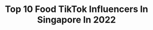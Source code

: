 ---
title: Top 10 Food TikTok Influencers In Singapore In 2022
description: >-
  Find top food TikTok influencers in Singapore in 2022. Most popular hashtags: #fyp #food #foryou #tiktoksg.
platform: TikTok
hits: 31
text_top: Identify the best TikTok profiles on inBeat.
text_bottom: Our database holds 31 TikTok influencers like this in Singapore for you to collaborate.
profiles:
  - username: "douglasokj"
    fullname: >-
      Douglas Ong
    bio: >-
      singaporean 🇸🇬 food / travel / comedy follow me on IG for a cookie ⬆️
    location: "Singapore"
    followers: 46500
    engagement: 690
    commentsToLikes: 0.088738
    id: ckck2dlaklrt50j231l9bs6a7
    verified: false
    hashtags: "#uniquirk, #fyp, #tiktoksg, #duet"
  - username: "fitzpatrickphyllis"
    fullname: >-
      Fitzpatrick Phyllis
    bio: >-
      Can I get 50K followers ? Food & Dessert 🍨
    location: "Singapore"
    followers: 55800
    engagement: 912
    commentsToLikes: 0.005472
    id: ckbawb1lbms3r0j23pz4r4afv
    verified: false
    hashtags: "#cake, #pink, #desifood, #chocolate"
  - username: "chiouhuey"
    fullname: >-
      Chiou Huey
    bio: >-
      CEO of expired food
    location: "Singapore"
    followers: 13400
    engagement: 361
    commentsToLikes: 0.019475
    id: ckbw5ww2qy4zv0j23khrl2ex9
    verified: false
    hashtags: "#fyp, #tiktoksg, #foryou, #foryoupage"
  - username: "eatsnapsg"
    fullname: >-
      EatSnapSG
    bio: >-
      Follow me @EatSnapSG on Instagram to follow my food journey.
    location: "Singapore"
    followers: 12800
    engagement: 314
    commentsToLikes: 0.011968
    id: ckbqs764ad49t0j23xt7ojm17
    verified: false
    hashtags: "#singapore, #sgfoodie, #hungry, #sgfood"
  - username: "zatayayummy"
    fullname: >-
      zatayayummy
    bio: >-
      Food | Recipe | Youtube | Singapore The boy that does baking videos. 😉🍰
    location: "Singapore"
    followers: 3858
    engagement: 380
    commentsToLikes: 0.007504
    id: ck9jvmlzisw6e0j78d9w56js8
    verified: false
    hashtags: "#sgfoodie, #recipe, #sgunited, #sgtiktok"
  - username: "dearalyne"
    fullname: >-
      Dear Alyne
    bio: >-
      Follow me on IG for a free unicorn 🦄 Sign up for our digital retreat👇🏼
    location: "Singapore"
    followers: 54800
    engagement: 1634
    commentsToLikes: 0.027953
    id: ckb12op70qxxx0j23kq7gu0wl
    verified: false
    hashtags: "#travel, #muslim, #climatechange, #food"
  - username: "thetouchy"
    fullname: >-
      We touch :)
    bio: >-
      We touch :)
    location: "Singapore"
    followers: 19800
    engagement: 662
    commentsToLikes: 0.116157
    id: ckcujlcy6gjrk0j23xijwf76y
    verified: false
    hashtags: "#fyp, #food, #fun, #fingers"
  - username: "upclosebaking"
    fullname: >-
      emma!
    bio: >-
      teen baker 👩🏻‍🍳 17 | singapore 💌: bakingcloseups@gmail.com
    location: "Singapore"
    followers: 52500
    engagement: 2414
    commentsToLikes: 0.014751
    id: ckb9qz9q6n8720j23n7tb279o
    verified: false
    hashtags: "#aesthetic, #breakfast, #baking, #viral"
  - username: "mothershipsg"
    fullname: >-
      Mothership.sg
    bio: >-
      The even younger people run this account. 
    location: "Singapore"
    followers: 64300
    engagement: 632
    commentsToLikes: 0.030544
    id: ckbqs759rd46u0j23h61yfc6t
    verified: true
    hashtags: "#meme, #singapore, #foodie, #foryoupage"
  - username: "valentwang"
    fullname: >-
      Valent Wang
    bio: >-
      ⅓🇸🇬 ⅓🤴🏻⅓ ♋️ bit.ly/fcwrvalent
    location: "Singapore"
    followers: 32000
    engagement: 279
    commentsToLikes: 0.055021
    id: ckd6gacf48gcn0j23v59bthqd
    verified: false
    hashtags: "#food, #fyp, #singapore, #foryoupage"
---